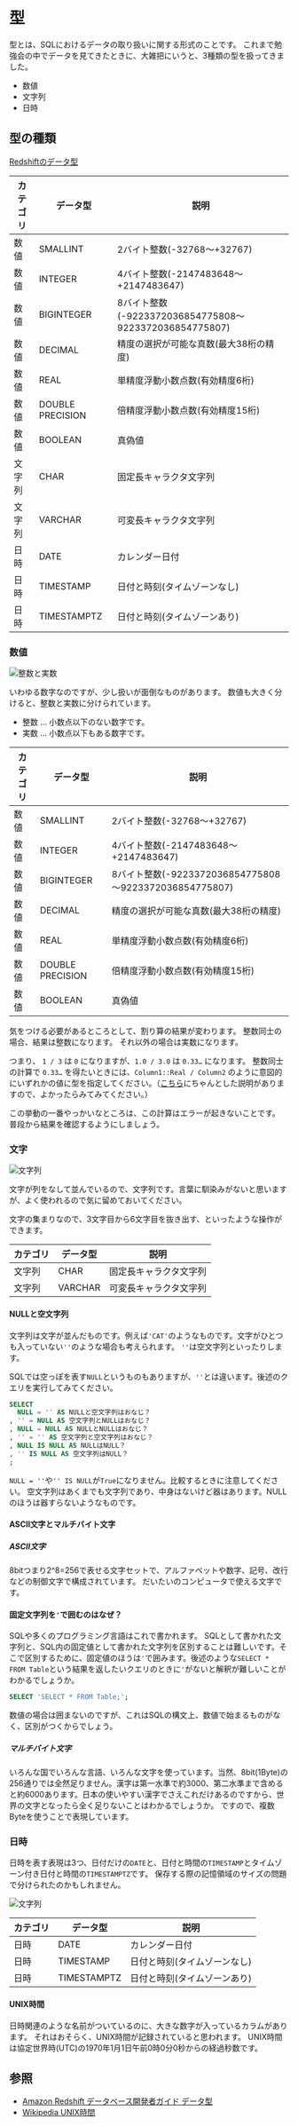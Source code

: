 # 型

型とは、SQLにおけるデータの取り扱いに関する形式のことです。
これまで勉強会の中でデータを見てきたときに、大雑把にいうと、3種類の型を扱ってきました。

- 数値
- 文字列
- 日時

## 型の種類
[Redshiftのデータ型](https://docs.aws.amazon.com/ja_jp/redshift/latest/dg/c_Supported_data_types.html)

| カテゴリ | データ型 | 説明 |
|--|--|--|
| 数値 | SMALLINT | 2バイト整数(-32768〜+32767) |
| 数値 | INTEGER | 4バイト整数(-2147483648～+2147483647) |
| 数値 | BIGINTEGER | 8バイト整数(-9223372036854775808～9223372036854775807) |
| 数値 | DECIMAL | 精度の選択が可能な真数(最大38桁の精度) |
| 数値 | REAL | 単精度浮動小数点数(有効精度6桁) |
| 数値 | DOUBLE PRECISION | 倍精度浮動小数点数(有効精度15桁) |
| 数値 | BOOLEAN | 真偽値 |
| 文字列 | CHAR | 固定長キャラクタ文字列 |
| 文字列 | VARCHAR | 可変長キャラクタ文字列 |
| 日時 | DATE | カレンダー日付 |
| 日時 | TIMESTAMP | 日付と時刻(タイムゾーンなし) |
| 日時 | TIMESTAMPTZ | 日付と時刻(タイムゾーンあり) |

### 数値

![整数と実数](../images/a_01/integer_and_real.jpg)

いわゆる数字なのですが、少し扱いが面倒なものがあります。
数値も大きく分けると、整数と実数に分けられています。

- 整数 … 小数点以下のない数字です。
- 実数 … 小数点以下もある数字です。

| カテゴリ | データ型 | 説明 |
|--|--|--|
| 数値 | SMALLINT | 2バイト整数(-32768〜+32767) |
| 数値 | INTEGER | 4バイト整数(-2147483648～+2147483647) |
| 数値 | BIGINTEGER | 8バイト整数(-9223372036854775808～9223372036854775807)
| 数値 | DECIMAL | 精度の選択が可能な真数(最大38桁の精度) |
| 数値 | REAL | 単精度浮動小数点数(有効精度6桁) |
| 数値 | DOUBLE PRECISION | 倍精度浮動小数点数(有効精度15桁) |
| 数値 | BOOLEAN | 真偽値 |

気をつける必要があるところとして、割り算の結果が変わります。
整数同士の場合、結果は整数になります。
それ以外の場合は実数になります。

つまり、 `1 / 3` は `0` になりますが、`1.0 / 3.0` は `0.33…` になります。
整数同士の計算で `0.33…` を得たいときには、`Column1::Real / Column2` のように意図的にいずれかの値に型を指定してください。（[こちら](https://docs.aws.amazon.com/ja_jp/redshift/latest/dg/r_numeric_computations201.html)にちゃんとした説明がありますので、よかったらみてみてください。）

この挙動の一番やっかいなところは、この計算はエラーが起きないことです。
普段から結果を確認するようにしましょう。

### 文字

![文字列](../images/a_01/character_string.jpg)

文字が列をなして並んでいるので、文字列です。言葉に馴染みがないと思いますが、よく使われるので気に留めておいてください。

文字の集まりなので、3文字目から6文字目を抜き出す、といったような操作ができます。

| カテゴリ | データ型 | 説明 |
|--|--|--|
| 文字列 | CHAR | 固定長キャラクタ文字列 |
| 文字列 | VARCHAR | 可変長キャラクタ文字列 |

#### NULLと空文字列

文字列は文字が並んだものです。例えば`'CAT'`のようなものです。文字がひとつも入っていない`''`のような場合も考えられます。
`''`は空文字列といったりします。

SQLでは空っぽを表す`NULL`というものもありますが、`''`とは違います。後述のクエリを実行してみてください。

```sql
SELECT
  NULL = '' AS NULLと空文字列はおなじ？
, '' = NULL AS 空文字列とNULLはおなじ？
, NULL = NULL AS NULLとNULLはおなじ？
, '' = '' AS 空文字列と空文字列はおなじ？
, NULL IS NULL AS NULLはNULL？
, '' IS NULL AS 空文字列はNULL？
;
```

`NULL = ''`や`'' IS NULL`が`True`になりません。比較するときに注意してください。
空文字列はあくまでも文字列であり、中身はないけど器はあります。NULLのほうは器すらないようなものです。

#### ASCII文字とマルチバイト文字

##### ASCII文字

8bitつまり2^8=256で表せる文字セットで、アルファベットや数字、記号、改行などの制御文字で構成されています。
だいたいのコンピュータで使える文字です。

#### 固定文字列を`'`で囲むのはなぜ？

SQLや多くのプログラミング言語はこれで書かれます。
SQLとして書かれた文字列と、SQL内の固定値として書かれた文字列を区別することは難しいです。そこで区別するために、固定値のほうは`'`で囲みます。後述のような`SELECT * FROM Table`という結果を返したいクエリのときに`'`がないと解釈が難しいことがわかるでしょうか。

```sql
SELECT 'SELECT * FROM Table;';
```

数値の場合は囲まないのですが、これはSQLの構文上、数値で始まるものがなく、区別がつくからでしょう。

##### マルチバイト文字

いろんな国でいろんな言語、いろんな文字を使っています。当然、8bit(1Byte)の256通りでは全然足りません。漢字は第一水準で約3000、第二水準まで含めると約6000あります。日本の使いやすい漢字でさえこれだけあるのですから、世界の文字となったら全く足りないことはわかるでしょうか。
ですので、複数Byteを使うことで表現しています。

### 日時

日時を表す表現は3つ、日付だけの`DATE`と、日付と時間の`TIMESTAMP`とタイムゾーン付き日付と時間の`TIMESTAMPTZ`です。
保存する際の記憶領域のサイズの問題で分けられたのかもしれません。

![文字列](../images/a_01/timezone.jpg)

| カテゴリ | データ型 | 説明 |
|--|--|--|
| 日時 | DATE | カレンダー日付 |
| 日時 | TIMESTAMP | 日付と時刻(タイムゾーンなし) |
| 日時 | TIMESTAMPTZ | 日付と時刻(タイムゾーンあり) |

#### UNIX時間

日時関連のような名前がついているのに、大きな数字が入っているカラムがあります。
それはおそらく、UNIX時間が記録されていると思われます。
UNIX時間は協定世界時(UTC)の1970年1月1日午前0時0分0秒からの経過秒数です。

## 参照
- [Amazon Redshift データベース開発者ガイド データ型](https://docs.aws.amazon.com/ja_jp/redshift/latest/dg/c_Supported_data_types.html)
- [Wikipedia UNIX時間](https://ja.wikipedia.org/wiki/UNIX%E6%99%82%E9%96%93)